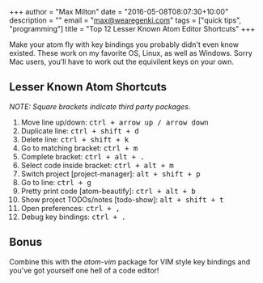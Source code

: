 +++
author = "Max Milton"
date = "2016-05-08T08:07:30+10:00"
description = ""
email = "max@wearegenki.com"
tags = ["quick tips", "programming"]
title = "Top 12 Lesser Known Atom Editor Shortcuts"
+++

Make your atom fly with key bindings you probably didn't even know existed. These work on my favorite OS, Linux, as well as Windows. Sorry Mac users, you'll have to work out the equivilent keys on your own.<!--more-->

## Lesser Known Atom Shortcuts

_NOTE: Square brackets indicate third party packages._

1. Move line up/down: <kbd><kbd>ctrl</kbd> + <kbd>arrow up</kbd> / <kbd>arrow down</kbd></kbd>
2. Duplicate line: <kbd><kbd>ctrl</kbd> + <kbd>shift</kbd> + <kbd>d</kbd></kbd>
3. Delete line: <kbd><kbd>ctrl</kbd> + <kbd>shift</kbd> + <kbd>k</kbd></kbd>
4. Go to matching bracket: <kbd><kbd>ctrl</kbd> + <kbd>m</kbd></kbd>
5. Complete bracket: <kbd><kbd>ctrl</kbd> + <kbd>alt</kbd> + <kbd>.</kbd></kbd>
6. Select code inside bracket: <kbd><kbd>ctrl</kbd> + <kbd>alt</kbd> + <kbd>m</kbd></kbd>
7. Switch project [project-manager]: <kbd><kbd>alt</kbd> + <kbd>shift</kbd> + <kbd>p</kbd></kbd>
8. Go to line: <kbd><kbd>ctrl</kbd> + <kbd>g</kbd></kbd>
9. Pretty print code [atom-beautify]: <kbd><kbd>ctrl</kbd> + <kbd>alt</kbd> + <kbd>b</kbd></kbd>
10. Show project TODOs/notes [todo-show]: <kbd><kbd>alt</kbd> + <kbd>shift</kbd> + <kbd>t</kbd></kbd>
11. Open preferences: <kbd><kbd>ctrl</kbd> + <kbd>,</kbd></kbd>
12. Debug key bindings: <kbd><kbd>ctrl</kbd> + <kbd>.</kbd></kbd>

## Bonus

Combine this with the _atom-vim_ package for VIM style key bindings and you've got yourself one hell of a code editor!

